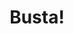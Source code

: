 --- 
title: "Busta!"
publishdate: "2019-8-18T16:48:46+02:00"
src: "https://365manga.net/manga/busta"
image: "https://data.365manga.net/images/thumbnails/6493-busta.jpg"
description: "From Fallen Syndicate: A stylish suspense action manga depicting teenage battles!"
---